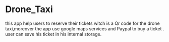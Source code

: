 # Drone_Taxi
this app help users to reserve their tickets witch is a Qr code  for the drone taxi,moreover the app use google maps services and Paypal to buy a ticket .
user can save his ticket in his internal storage.
